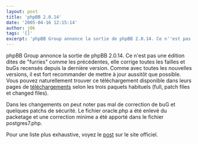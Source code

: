```yaml
---
layout: post
title: 'phpBB 2.0.14'
date: '2005-04-16 12:15:14'
author: j0k
tags: '[]'
excerpt: 'phpBB Group annonce la sortie de phpBB 2.0.14. Ce n''est pas une édition dites de "furries" comme les précédentes, elle corrige toutes les failles et buGs recensés depuis la dernière version.   )   Comme avec toutes les nouvelles versions, il est fort recommander de mettre à jour aussitôt que possible. Vous pouvez naturellement trouver ce téléchargement disponible      ...'
---
```


phpBB Group annonce la sortie de phpBB 2.0.14. Ce n'est pas une édition dites de "furries" comme les précédentes, elle corrige toutes les failles et buGs recensés depuis la dernière version.      Comme avec toutes les nouvelles versions, il est fort recommander de mettre à jour aussitôt que possible. Vous pouvez naturellement trouver ce téléchargement disponible dans leurs pages de [téléchargements](http://www.phpbb.com/downloads.php) selon les trois paquets habituels (full, patch files et changed files).

Dans les changements on peut noter pas mal de correction de buG et quelques patchs de sécurité. Le fichier oracle.php a été enlevé du packetage et une correction minime a été apporté dans le fichier postgres7.php.

Pour une liste plus exhaustive, voyez le [post](http://www.phpbb.com/phpBB/viewtopic.php?f=14&t=281963) sur le site officiel.
